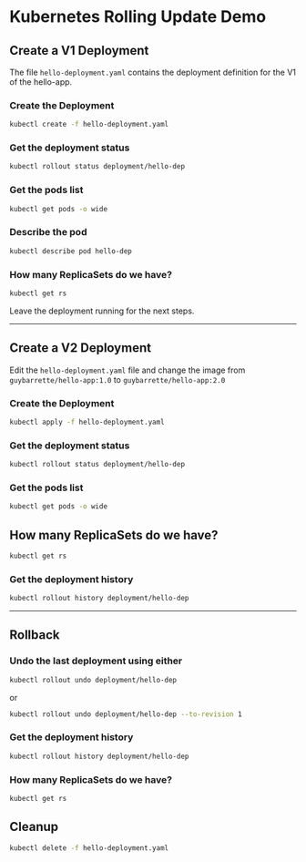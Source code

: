 # Kubernetes Rolling Update Demo

## Create a V1 Deployment

The file `hello-deployment.yaml` contains the deployment definition for the V1 of the hello-app.

### Create the Deployment

```bash
kubectl create -f hello-deployment.yaml
```

### Get the deployment status

```bash
kubectl rollout status deployment/hello-dep
```

### Get the pods list

```bash
kubectl get pods -o wide
```

### Describe the pod

```bash
kubectl describe pod hello-dep
```

### How many ReplicaSets do we have?

```bash
kubectl get rs
```

Leave the deployment running for the next steps.

---

## Create a V2 Deployment

Edit the `hello-deployment.yaml` file and change the image from `guybarrette/hello-app:1.0` to `guybarrette/hello-app:2.0`

### Create the Deployment

```bash
kubectl apply -f hello-deployment.yaml
```

### Get the deployment status

```bash
kubectl rollout status deployment/hello-dep
```

### Get the pods list

```bash
kubectl get pods -o wide
```

## How many ReplicaSets do we have?

```bash
kubectl get rs
```

### Get the deployment history

```bash
kubectl rollout history deployment/hello-dep
```

---

## Rollback

### Undo the last deployment using either

```bash
kubectl rollout undo deployment/hello-dep
```

or

```bash
kubectl rollout undo deployment/hello-dep --to-revision 1
```

### Get the deployment history

```bash
kubectl rollout history deployment/hello-dep
```

### How many ReplicaSets do we have?

```bash
kubectl get rs
```

## Cleanup

```bash
kubectl delete -f hello-deployment.yaml
```
